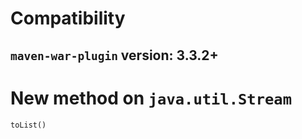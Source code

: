 # Compatibility
## `maven-war-plugin` version: 3.3.2+

# New method on `java.util.Stream`
`toList()`
